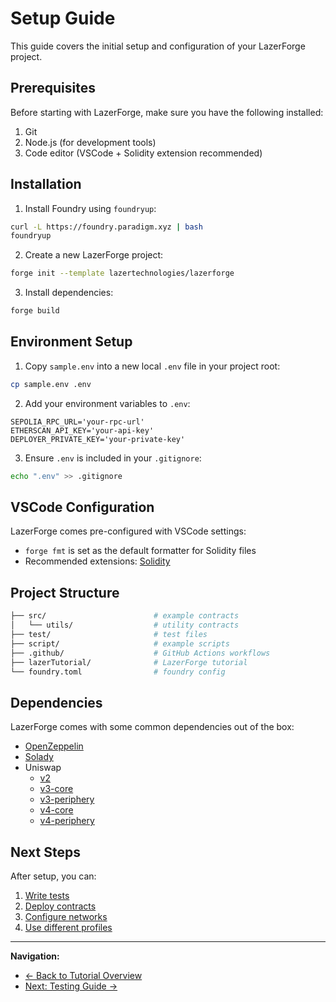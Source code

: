# Setup Guide

This guide covers the initial setup and configuration of your LazerForge project.

## Prerequisites

Before starting with LazerForge, make sure you have the following installed:

1. Git
2. Node.js (for development tools)
3. Code editor (VSCode + Solidity extension recommended)

## Installation

1. Install Foundry using `foundryup`:

```bash
curl -L https://foundry.paradigm.xyz | bash
foundryup
```

2. Create a new LazerForge project:

```bash
forge init --template lazertechnologies/lazerforge
```

3. Install dependencies:

```bash
forge build
```

## Environment Setup

1. Copy `sample.env` into a new local `.env` file in your project root:

```bash
cp sample.env .env

```

2. Add your environment variables to `.env`:

```env
SEPOLIA_RPC_URL='your-rpc-url'
ETHERSCAN_API_KEY='your-api-key'
DEPLOYER_PRIVATE_KEY='your-private-key'
```

3. Ensure `.env` is included in your `.gitignore`:

```bash
echo ".env" >> .gitignore
```

## VSCode Configuration

LazerForge comes pre-configured with VSCode settings:

- `forge fmt` is set as the default formatter for Solidity files
- Recommended extensions: [Solidity](https://marketplace.visualstudio.com/items?itemName=JuanBlanco.solidity)

## Project Structure

```bash
├── src/                        # example contracts
│   └── utils/                  # utility contracts
├── test/                       # test files
├── script/                     # example scripts
├── .github/                    # GitHub Actions workflows
├── lazerTutorial/              # LazerForge tutorial
└── foundry.toml                # foundry config
```

## Dependencies

LazerForge comes with some common dependencies out of the box:

- [OpenZeppelin](https://github.com/OpenZeppelin/openzeppelin-contracts)
- [Solady](https://github.com/Vectorized/solady)
- Uniswap
  - [v2](https://github.com/uniswap/v2-core)
  - [v3-core](https://github.com/uniswap/v3-core)
  - [v3-periphery](https://github.com/uniswap/v3-periphery)
  - [v4-core](https://github.com/uniswap/v4-core)
  - [v4-periphery](https://github.com/uniswap/v4-periphery)

## Next Steps

After setup, you can:

1. [Write tests](testing.md)
2. [Deploy contracts](deployment.md)
3. [Configure networks](networks.md)
4. [Use different profiles](profiles.md)

---

**Navigation:**

- [← Back to Tutorial Overview](README.md)
- [Next: Testing Guide →](testing.md)
